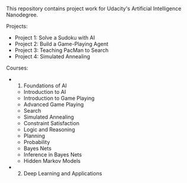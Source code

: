 This repository contains project work for Udacity's Artificial Intelligence Nanodegree.

Projects:

- Project 1: Solve a Sudoku with AI
- Project 2: Build a Game-Playing Agent
- Project 3: Teaching PacMan to Search
- Project 4: Simulated Annealing

Courses:
- 1. Foundations of AI
  - Introduction to AI
  - Introduction to Game Playing
  - Advanced Game Playing
  - Search
  - Simulated Annealing
  - Constraint Satisfaction
  - Logic and Reasoning
  - Planning
  - Probability
  - Bayes Nets
  - Inference in Bayes Nets
  - Hidden Markov Models

- 2. Deep Learning and Applications
